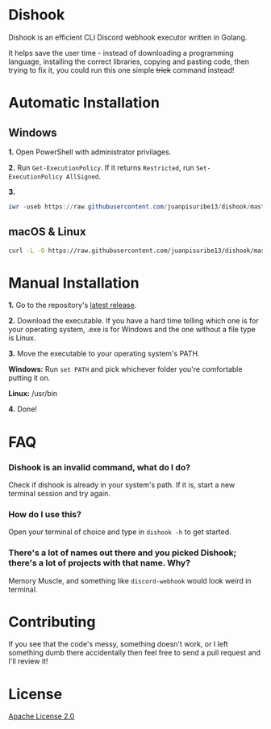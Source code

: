 # Dishook
Dishook is an efficient CLI Discord webhook executor written in Golang.

It helps save the user time - instead of downloading a programming language, installing the correct libraries, 
copying and pasting code, then trying to fix it, you could run this one simple ~~trick~~ command instead!

# Automatic Installation

## Windows
**1.** Open PowerShell with administrator privilages.

**2.** Run `Get-ExecutionPolicy`. If it returns `Restricted`, run `Set-ExecutionPolicy AllSigned`.

**3.** 
```powershell
iwr -useb https://raw.githubusercontent.com/juanpisuribe13/dishook/master/bin/install.ps1 | iex
```

## macOS & Linux

```bash
curl -L -O https://raw.githubusercontent.com/juanpisuribe13/dishook/master/bin/install.sh; sudo chmod +x install.sh; sudo ./install.sh
```

# Manual Installation

**1.** Go to the repository's [latest release](https://github.com/juanpisuribe13/dishook/releases/latest).

**2.** Download the executable. If you have a hard time telling which one is for your operating system, 
.exe is for Windows and the one without a file type is Linux.

**3.** Move the executable to your operating system's PATH.

**Windows:** Run `set PATH` and pick whichever folder you're comfortable putting it on.

**Linux:** /usr/bin

**4.** Done!

# FAQ

### Dishook is an invalid command, what do I do?

Check if dishook is already in your system's path. If it is, start a new terminal session and try again.

### How do I use this?

Open your terminal of choice and type in `dishook -h` to get started.

### There's a lot of names out there and you picked Dishook; there's a lot of projects with that name. Why?

Memory Muscle, and something like `discord-webhook` would look weird in terminal.

# Contributing

If you see that the code's messy, something doesn't work, or I left something dumb there accidentally then feel 
free to send a pull request and I'll review it!

# License
[Apache License 2.0](https://raw.githubusercontent.com/juanpisuribe13/dishook/master/LICENSE)
